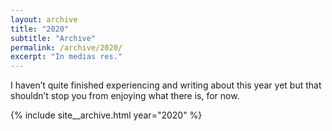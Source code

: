```yaml
---
layout: archive
title: "2020"
subtitle: "Archive"
permalink: /archive/2020/
excerpt: "In medias res."
---
```

I haven’t quite finished experiencing and writing about this year yet but that shouldn’t stop you from enjoying what there is, for now.

{% include site__archive.html year="2020" %}
